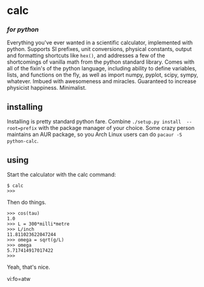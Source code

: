 # calc
### _for python_

Everything you've ever wanted in a scientific calculator, implemented with 
python. Supports SI prefixes, unit conversions, physical constants, output and 
formatting shortcuts like `hex()`, and addresses a few of the shortcomings of 
vanilla math from the python standard library. Comes with all of the fixin's 
of the python language, including ability to define variables, lists, and 
functions on the fly, as well as import numpy, pyplot, scipy, sympy, whatever. 
Imbued with awesomeness and miracles. Guaranteed to increase physicist 
happiness. Minimalist.

## installing
Installing is pretty standard python fare. Combine `./setup.py install 
--root=prefix` with the package manager of your choice. Some crazy person 
maintains an AUR package, so you Arch Linux users can do `pacaur -S 
python-calc`.

## using
Start the calculator with the calc command:
```
$ calc
>>>
```
Then do things.
```
>>> cos(tau)
1.0
>>> L = 300*milli*metre
>>> L/inch
11.811023622047244
>>> omega = sqrt(g/L)
>>> omega
5.717414917017422
>>>
```
Yeah, that's nice.

 vi:fo=atw
